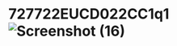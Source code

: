 # 727722EUCD022CC1q1![Screenshot (16)](https://github.com/Midhun-k04/727722EUCD022CC1q1/assets/123223273/c6b38422-65ce-4f32-af4f-7f22097c667a)
